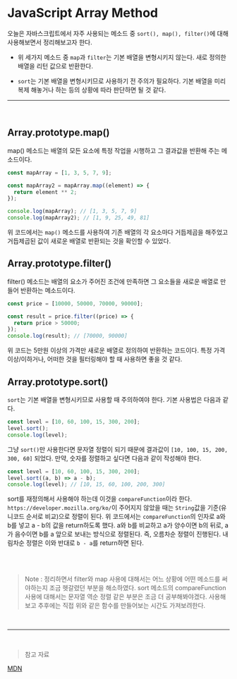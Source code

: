 # JavaScript Array Method

오늘은 자바스크립트에서 자주 사용되는 메소드 중
`sort(), map(), filter()`에 대해 사용해보면서 정리해보고자 한다.

- 위 세가지 메소드 중 `map`과 `filter`는 기본 배열을 변형시키지 않는다.
  새로 정의한 배열을 리턴 값으로 반환한다.

- `sort`는 기본 배열을 변형시키므로 사용하기 전 주의가 필요하다.
  기본 배열을 미리 복제 해놓거나 하는 등의 상황에 따라 판단하면 될 것 같다.

---

<br>

## Array.prototype.map()

map() 메소드는 배열의 모든 요소에 특정 작업을 시행하고
그 결과값을 반환해 주는 메소드이다.

```javascript
const mapArray = [1, 3, 5, 7, 9];

const mapArray2 = mapArray.map((element) => {
  return element ** 2;
});

console.log(mapArray); // [1, 3, 5, 7, 9]
console.log(mapArray2); // [1, 9, 25, 49, 81]
```

위 코드에서는 `map()` 메소드를 사용하여 기존 배열의 각 요소마다 거듭제곱을 해주었고
거듭제곱된 값이 새로운 배열로 반환되는 것을 확인할 수 있었다.

## Array.prototype.filter()

filter() 메소드는 배열의 요소가 주어진 조건에 만족하면 그 요소들을 새로운 배열로 만들어 반환하는 메소드이다.

```javascript
const price = [10000, 50000, 70000, 90000];

const result = price.filter((price) => {
  return price > 50000;
});
console.log(result); // [70000, 90000]
```

위 코드는 5만원 이상의 가격만 새로운 배열로 정의하여 반환하는 코드이다.
특정 가격 이상/이하거나, 어떠한 것을 필터링해야 할 때 사용하면 좋을 것 같다.

## Array.prototype.sort()

`sort`는 기본 배열을 변형시키므로 사용할 때 주의하여야 한다.
기본 사용법은 다음과 같다.

```javascript
const level = [10, 60, 100, 15, 300, 200];
level.sort();
console.log(level);
```

그냥 `sort()`만 사용한다면 문자열 정렬이 되기 때문에 결과값이 `[10, 100, 15, 200, 300, 60]` 되었다. 만약, 숫자를 정렬하고 싶다면 다음과 같이 작성해야 한다.

```javascript
const level = [10, 60, 100, 15, 300, 200];
level.sort((a, b) => a - b);
console.log(level); // [10, 15, 60, 100, 200, 300]
```

sort를 재정의해서 사용해야 하는데 이것을 `compareFunction`이라 한다.
`https://developer.mozilla.org/ko/`이 주어지지 않았을 때는 `String`값을 기준(유니코드 순서로 비교)으로 정렬이 된다.
위 코드에서는 `compareFunction`의 인자로 a와 b를 넣고 a - b의 값을 return하도록 했다.
a와 b를 비교하고 a가 양수이면 b의 뒤로, a가 음수이면 b를 a 앞으로 보내는 방식으로 정렬된다.
즉, 오름차순 정렬이 진행된다. 내림차순 정렬은 이와 반대로 `b - a`를 return하면 된다.

<br>
<br>

> Note : 정리하면서 filter와 map 사용에 대해서는 어느 상황에 어떤 메소드를 써야하는지 조금 헷갈렸던 부분을 해소하였다. sort 메소드의 compareFunction 사용에 대해서는 문자열 역순 정렬 같은 부분은 조금 더 공부해봐야겠다. 사용해보고 추후에는 직접 위와 같은 함수를 만들어보는 시간도 가져보려한다.

<br>

---

<br>

> 참고 자료

[MDN](https://developer.mozilla.org/ko/)
